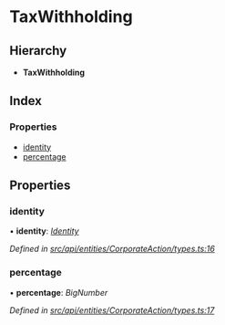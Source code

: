 # TaxWithholding

## Hierarchy

* **TaxWithholding**

## Index

### Properties

* [identity](taxwithholding.md#identity)
* [percentage](taxwithholding.md#percentage)

## Properties

### identity

• **identity**: [_Identity_](../classes/identity.md)

_Defined in_ [_src/api/entities/CorporateAction/types.ts:16_](https://github.com/PolymathNetwork/polymesh-sdk/blob/56921667/src/api/entities/CorporateAction/types.ts#L16)

### percentage

• **percentage**: _BigNumber_

_Defined in_ [_src/api/entities/CorporateAction/types.ts:17_](https://github.com/PolymathNetwork/polymesh-sdk/blob/56921667/src/api/entities/CorporateAction/types.ts#L17)

